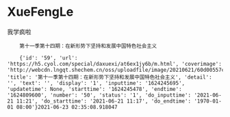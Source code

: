 # XueFengLe     

我学疯啦    

        第十一季第十四期：在新形势下坚持和发展中国特色社会主义     

        {'id': '59', 'url': 'https://h5.cyol.com/special/daxuexi/at6ex1jy6b/m.html', 'coverimage': 'http://webcdn.lngqt.shechem.cn/oss/uploadfile/image/20210621/60d00557c1c0e.jfif', 'title': '第十一季第十四期：在新形势下坚持和发展中国特色社会主义', 'detail': '', 'text': '', 'display': '1', 'inputtime': '1624245695', 'updatetime': None, 'starttime': '1624245478', 'endtime': '1624809600', 'number': '50', 'status': '1', 'do_inputtime': '2021-06-21 11:21', 'do_starttime': '2021-06-21 11:17', 'do_endtime': '1970-01-01 08:00'}2021-06-23 02:35:08.918047